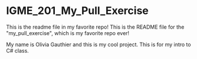 # IGME_201_My_Pull_Exercise
This is the readme file in my favorite repo!
This is the README file for the "my_pull_exercise", which is my favorite repo ever!

My name is Olivia Gauthier and this is my cool project. 
This is for my intro to C# class.
